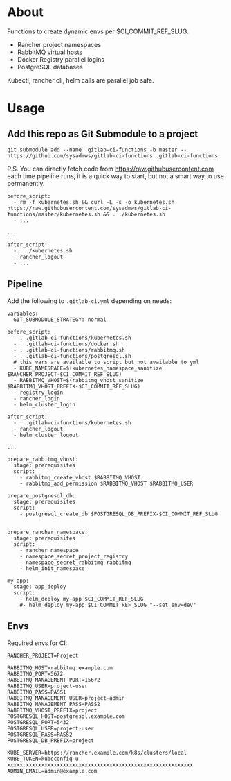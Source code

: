 # About
Functions to create dynamic envs per $CI_COMMIT_REF_SLUG.
- Rancher project namespaces
- RabbitMQ virtual hosts
- Docker Registry parallel logins
- PostgreSQL databases

Kubectl, rancher cli, helm calls are parallel job safe.

# Usage
## Add this repo as Git Submodule to a project

```
git submodule add --name .gitlab-ci-functions -b master -- https://github.com/sysadmws/gitlab-ci-functions .gitlab-ci-functions
```

P.S. You can directly fetch code from https://raw.githubusercontent.com each time pipeline runs, it is a quick way to start, but not a smart way to use permanently.
```
before_script:
  - rm -f kubernetes.sh && curl -L -s -o kubernetes.sh https://raw.githubusercontent.com/sysadmws/gitlab-ci-functions/master/kubernetes.sh && . ./kubernetes.sh
  - ...

...

after_script:
  - . ./kubernetes.sh
  - rancher_logout
  - ...
```
## Pipeline
Add the following to `.gitlab-ci.yml` depending on needs:
```
variables:
  GIT_SUBMODULE_STRATEGY: normal

before_script:
  - . .gitlab-ci-functions/kubernetes.sh
  - . .gitlab-ci-functions/docker.sh
  - . .gitlab-ci-functions/rabbitmq.sh
  - . .gitlab-ci-functions/postgresql.sh
  # this vars are available to script but not available to yml
  - KUBE_NAMESPACE=$(kubernetes_namespace_sanitize $RANCHER_PROJECT-$CI_COMMIT_REF_SLUG)
  - RABBITMQ_VHOST=$(rabbitmq_vhost_sanitize $RABBITMQ_VHOST_PREFIX-$CI_COMMIT_REF_SLUG)
  - registry_login
  - rancher_login
  - helm_cluster_login

after_script:
  - . .gitlab-ci-functions/kubernetes.sh
  - rancher_logout
  - helm_cluster_logout

...

prepare_rabbitmq_vhost:
  stage: prerequisites
  script:
    - rabbitmq_create_vhost $RABBITMQ_VHOST
    - rabbitmq_add_permission $RABBITMQ_VHOST $RABBITMQ_USER

prepare_postgresql_db:
  stage: prerequisites
  script:
    - postgresql_create_db $POSTGRESQL_DB_PREFIX-$CI_COMMIT_REF_SLUG
  

prepare_rancher_namespace:
  stage: prerequisites
  script:
    - rancher_namespace
    - namespace_secret_project_registry
    - namespace_secret_rabbitmq rabbitmq
    - helm_init_namespace

my-app:
  stage: app_deploy
  script:
    - helm_deploy my-app $CI_COMMIT_REF_SLUG
    #- helm_deploy my-app $CI_COMMIT_REF_SLUG "--set env=dev"
```
## Envs
Required envs for CI:
```
RANCHER_PROJECT=Project

RABBITMQ_HOST=rabbitmq.example.com
RABBITMQ_PORT=5672
RABBITMQ_MANAGEMENT_PORT=15672
RABBITMQ_USER=project-user
RABBITMQ_PASS=PASS1
RABBITMQ_MANAGEMENT_USER=project-admin
RABBITMQ_MANAGEMENT_PASS=PASS2
RABBITMQ_VHOST_PREFIX=project
POSTGRESQL_HOST=postgresql.example.com
POSTGRESQL_PORT=5432
POSTGRESQL_USER=project-user
POSTGRESQL_PASS=PASS2
POSTGRESQL_DB_PREFIX=project

KUBE_SERVER=https://rancher.example.com/k8s/clusters/local
KUBE_TOKEN=kubeconfig-u-xxxxx:xxxxxxxxxxxxxxxxxxxxxxxxxxxxxxxxxxxxxxxxxxxxxxxxxxxxxx
ADMIN_EMAIL=admin@example.com
```
